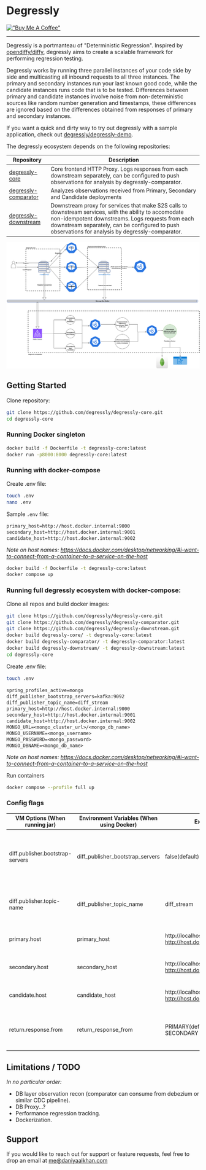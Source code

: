 # Degressly

[!["Buy Me A Coffee"](https://www.buymeacoffee.com/assets/img/custom_images/orange_img.png)](https://www.buymeacoffee.com/daniyaalk)

---

Degressly is a portmanteau of "Deterministic Regression". Inspired by [opendiffy/diffy](https://github.com/opendiffy/diffy), degressly aims to create a scalable framework for performing regression testing.

Degressly works by running three parallel instances of your code side by side and multicasting all inbound requests to all three instances. The primary and secondary instances run your last known good code, while the candidate instances runs code that is to be tested.
Differences between primary and candidate instances involve noise from non-deterministic sources like random number generation and timestamps, these differences are ignored based on the differences obtained from responses of primary and secondary instances.

If you want a quick and dirty way to try out degressly with a sample application, check out [degressly/degressly-demo](https://github.com/degressly/degressly-demo).

The degressly ecosystem depends on the following repositories:

| Repository               | Description                                                                                                                                                                                                                                                      |
|--------------------------|------------------------------------------------------------------------------------------------------------------------------------------------------------------------------------------------------------------------------------------------------------------|
| [degressly-core](https://github.com/degressly/degressly-core)       | Core frontend HTTP Proxy. Logs responses from each downstream separately, can be configured to push observations for analysis by degressly-comparator.                                                                                                           |
| [degressly-comparator](https://github.com/degressly/degressly-comparator) | Analyzes observations received from Primary, Secondary and Candidate deployments                                                                                                                                                                                 |
| [degressly-downstream](https://github.com/degressly/degressly-downstream) | Downstream proxy for services that make S2S calls to downstream services, with the ability to accomodate non-idempotent downstreams. Logs requests from each downstream separately, can be configured to push observations for analysis by degressly-comparator. |


![Degressly architecture](images/Degressly.png)

## Getting Started

Clone repository:
```bash
git clone https://github.com/degressly/degressly-core.git
cd degressly-core
```

### Running Docker singleton
```bash
docker build -f Dockerfile -t degressly-core:latest
docker run -p8000:8000 degressly-core:latest
```

### Running with docker-compose

Create .env file:
```bash
touch .env
nano .env
```

Sample `.env` file:
```
primary_host=http://host.docker.internal:9000
secondary_host=http://host.docker.internal:9001
candidate_host=http://host.docker.internal:9002
```
_Note on host names: https://docs.docker.com/desktop/networking/#i-want-to-connect-from-a-container-to-a-service-on-the-host_

```bash
docker build -f Dockerfile -t degressly-core:latest
docker compose up
```


### Running full degressly ecosystem with docker-compose:
Clone all repos and build docker images:
```bash
git clone https://github.com/degressly/degressly-core.git
git clone https://github.com/degressly/degressly-comparator.git
git clone https://github.com/degressly/degressly-downstream.git
docker build degressly-core/ -t degressly-core:latest 
docker build degressly-comparator/ -t degressly-comparator:latest 
docker build degressly-downstream/ -t degressly-downstream:latest 
cd degressly-core
```

Create .env file:
```bash
touch .env
```
```
spring_profiles_active=mongo
diff_publisher_bootstrap_servers=kafka:9092
diff_publisher_topic_name=diff_stream
primary_host=http://host.docker.internal:9000
secondary_host=http://host.docker.internal:9001
candidate_host=http://host.docker.internal:9002
MONGO_URL=<mongo_cluster_url>/<mongo_db_name>
MONGO_USERNAME=<mongo_username>
MONGO_PASSWORD=<mongo_password>
MONGO_DBNAME=<mongo_db_name>
```
_Note on host names: https://docs.docker.com/desktop/networking/#i-want-to-connect-from-a-container-to-a-service-on-the-host_ 

Run containers
```bash
docker compose --profile full up
```

### Config flags

| VM Options (When running jar)    | Environment Variables (When using Docker) | Example                                                  | Description                                                                  |
|----------------------------------|-------------------------------------------|----------------------------------------------------------|------------------------------------------------------------------------------|
| diff.publisher.bootstrap-servers | diff_publisher_bootstrap_servers          | false(default)                             \| kafka:9092 | Address of kafka bootstrap servers for integration with degressly-comparator |
| diff.publisher.topic-name        | diff_publisher_topic_name                 | diff_stream                                              | Kafka topic name for integration with degressly-comparator                   |
| primary.host                     | primary_host                              | http://localhost:9000 / http://host.docker.internal:9000 | Forwarding address of primary instance                                       |
| secondary.host                   | secondary_host                            | http://localhost:9001 / http://host.docker.internal:9001 | Forwarding address of secondary instance                                     |
| candidate.host                   | candidate_host                            | http://localhost:9002 / http://host.docker.internal:9002 | Forwarding address of candidate instance                                     |
| return.response.from             | return_response_from                      | PRIMARY(default) \| SECONDARY \| CANDIDATE               | Which instance's response is to be returned to the user.                     |

## Limitations / TODO
_In no particular order:_
* DB layer observation recon (comparator can consume from debezium or similar CDC pipeline).
* DB Proxy...?
* Performance regression tracking.
* Dockerization.

## Support

If you would like to reach out for support or feature requests, feel free to drop an email at [me@daniyaalkhan.com](mailto:me@daniyaalkhan.com)

